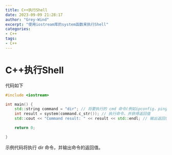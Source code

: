 ```yaml
---
title: C++执行Shell
date: 2023-09-09 21:28:17
author: "Grey-Wind"
excerpt: "使用iostream库的system函数来执行Shell"
categories:
- C++
tags:
- C++
---
```


# C++执行Shell

代码如下

```c++
#include <iostream>

int main() {
    std::string command = "dir"; // 将要执行的 cmd 命令(例如ipconfig，ping等)
    int result = system(command.c_str()); // 执行命令，并获得返回值
    std::cout << "Command result: " << result << std::endl; // 输出返回值

    return 0;

}
```

示例代码将执行 dir 命令，并输出命令的返回值。
